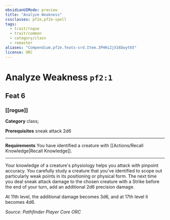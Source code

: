 ```yaml
---
obsidianUIMode: preview
title: "Analyze Weakness"
cssclasses: pf2e,pf2e-spell
tags:
  - trait/rogue
  - trait/common
  - category/class
  - remaster
aliases: "Compendium.pf2e.feats-srd.Item.3PHHiZjX16Dwyt65"
license: ORC
---
```

# Analyze Weakness `pf2:1`
## Feat 6
### [[rogue]]

**Category** class; 



**Prerequisites** sneak attack 2d6
* * *
**Requirements** You have identified a creature with [[Actions/Recall Knowledge|Recall Knowledge]].

* * *

Your knowledge of a creature's physiology helps you attack with pinpoint accuracy. You carefully study a creature that you've identified to scope out particularly weak points in its positioning or physical form. The next time you deal sneak attack damage to the chosen creature with a Strike before the end of your turn, add an additional 2d6 precision damage.

At 11th level, the additional damage becomes 3d6, and at 17th level it becomes 4d6.

*Source: Pathfinder Player Core*
*ORC*